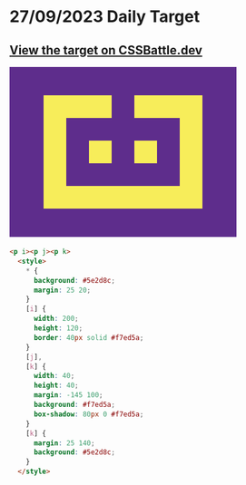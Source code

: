 # 27/09/2023 Daily Target

## [View the target on CSSBattle.dev](https://cssbattle.dev/play/UzsDqnxtoQ5nQy2l2aiO)

![Alt text](img/target_T4L4qry.png?raw=true "Target 28/09/2023")

```html
<p i><p j><p k>
  <style>
    * {
      background: #5e2d8c;
      margin: 25 20;
    }
    [i] {
      width: 200;
      height: 120;
      border: 40px solid #f7ed5a;
    }
    [j],
    [k] {
      width: 40;
      height: 40;
      margin: -145 100;
      background: #f7ed5a;
      box-shadow: 80px 0 #f7ed5a;
    }
    [k] {
      margin: 25 140;
      background: #5e2d8c;
    }
  </style>
```
